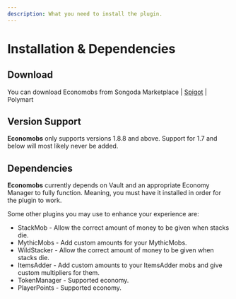 ```yaml
---
description: What you need to install the plugin.
---
```


# Installation & Dependencies

## Download

You can download Economobs from Songoda Marketplace | [Spigot](https://www.spigotmc.org/resources/economobs.90004/) | Polymart

## Version Support

**Economobs** only supports versions 1.8.8 and above. Support for 1.7 and below will most likely never be added.

## Dependencies

**Economobs** currently depends on Vault and an appropriate Economy Manager to fully function. Meaning, you must have it installed in order for the plugin to work.

Some other plugins you may use to enhance your experience are:&#x20;

* StackMob - Allow the correct amount of money to be given when stacks die.
* MythicMobs - Add custom amounts for your MythicMobs.
* WildStacker - Allow the correct amount of money to be given when stacks die.
* ItemsAdder - Add custom amounts to your ItemsAdder mobs and give custom multipliers for them.
* TokenManager - Supported economy.
* PlayerPoints - Supported economy.

